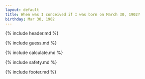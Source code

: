 ```yaml
---
layout: default
title: When was I conceived if I was born on March 30, 1902?
birthday: Mar 30, 1902
---
```


{% include header.md %}

{% include guess.md %}

{% include calculate.md %}

{% include safety.md %}

{% include footer.md %}



